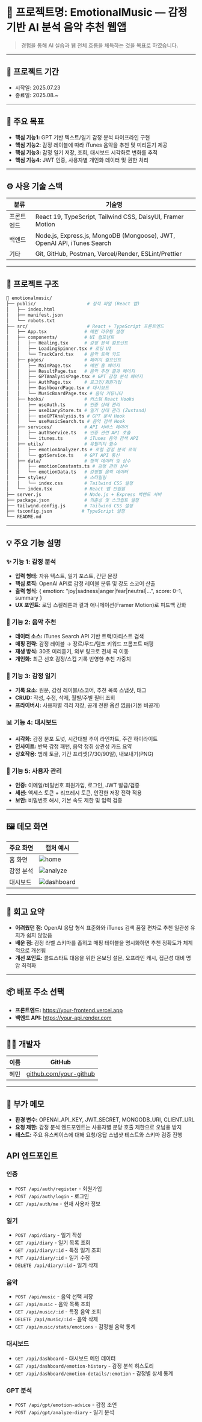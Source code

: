 # 📌 프로젝트명: EmotionalMusic — 감정 기반 AI 분석 음악 추천 웹앱

> 경험을 통해 AI 실습과 웹 전체 흐름을 체득하는 것을 목표로 하였습니다.

---

## 📆 프로젝트 기간

- 시작일: 2025.07.23
- 종료일: 2025.08.~

---

## 🎯 주요 목표

- **핵심 기능1:** GPT 기반 텍스트/일기 감정 분석 파이프라인 구현
- **핵심 기능2:** 감정 레이블에 따라 iTunes 음악을 추천 및 미리듣기 제공
- **핵심 기능3:** 감정 일기 저장, 조회, 대시보드 시각화로 변화를 추적
- **핵심 기능4:** JWT 인증, 사용자별 개인화 데이터 및 권한 처리

---

## ⚙️ 사용 기술 스택

| 분류       | 기술명                                                                  |
| ---------- | ----------------------------------------------------------------------- |
| 프론트엔드 | React 19, TypeScript, Tailwind CSS, DaisyUI, Framer Motion              |
| 백엔드     | Node.js, Express.js, MongoDB (Mongoose), JWT, OpenAI API, iTunes Search |
| 기타       | Git, GitHub, Postman, Vercel/Render, ESLint/Prettier                    |

---

## 🧱 프로젝트 구조

```bash
📁 emotionalmusic/
├── public/                   # 정적 파일 (React 앱)
│   ├── index.html
│   ├── manifest.json
│   └── robots.txt
├── src/                      # React + TypeScript 프론트엔드
│   ├── App.tsx              # 메인 라우팅 설정
│   ├── components/          # UI 컴포넌트
│   │   ├── Healing.tsx      # 감정 분석 컴포넌트
│   │   ├── LoadingSpinner.tsx # 로딩 UI
│   │   └── TrackCard.tsx    # 음악 트랙 카드
│   ├── pages/               # 페이지 컴포넌트
│   │   ├── MainPage.tsx     # 메인 홈 페이지
│   │   ├── ResultPage.tsx   # 음악 추천 결과 페이지
│   │   ├── GPTAnalysisPage.tsx # GPT 감정 분석 페이지
│   │   ├── AuthPage.tsx     # 로그인/회원가입
│   │   ├── DashboardPage.tsx # 대시보드
│   │   └── MusicBoardPage.tsx # 음악 커뮤니티
│   ├── hooks/               # 커스텀 React Hooks
│   │   ├── useAuth.ts       # 인증 상태 관리
│   │   ├── useDiaryStore.ts # 일기 상태 관리 (Zustand)
│   │   ├── useGPTAnalysis.ts # GPT 분석 Hook
│   │   └── useMusicSearch.ts # 음악 검색 Hook
│   ├── services/            # API 서비스 레이어
│   │   ├── authService.ts   # 인증 관련 API 호출
│   │   └── itunes.ts        # iTunes 음악 검색 API
│   ├── utils/               # 유틸리티 함수
│   │   ├── emotionAnalyzer.ts # 로컬 감정 분석 로직
│   │   └── gptService.ts    # GPT API 통신
│   ├── data/                # 정적 데이터 및 상수
│   │   ├── emotionConstants.ts # 감정 관련 상수
│   │   └── emotionData.ts   # 감정별 음악 데이터
│   ├── styles/              # 스타일링
│   │   └── index.css        # Tailwind CSS 설정
│   └── index.tsx            # React 앱 진입점
├── server.js                # Node.js + Express 백엔드 서버
├── package.json             # 의존성 및 스크립트 설정
├── tailwind.config.js       # Tailwind CSS 설정
├── tsconfig.json           # TypeScript 설정
└── README.md
```

---

## 💡 주요 기능 설명

### ✨ 기능 1: 감정 분석

- **입력 형태:** 자유 텍스트, 일기 포스트, 간단 문장
- **핵심 로직:** OpenAI API로 감정 레이블 분류 및 강도 스코어 산출
- **출력 형식:** { emotion: "joy|sadness|anger|fear|neutral|...", score: 0–1, summary }
- **UX 포인트:** 로딩 스켈레톤과 결과 애니메이션(Framer Motion)로 피드백 강화

### 🎵 기능 2: 음악 추천

- **데이터 소스:** iTunes Search API 기반 트랙/아티스트 검색
- **매핑 전략:** 감정 레이블 → 장르/무드/템포 키워드 프롬프트 매핑
- **재생 방식:** 30초 미리듣기, 외부 링크로 전체 곡 이동
- **개인화:** 최근 선호 감정/스킵 기록 반영한 추천 가중치

### 📝 기능 3: 감정 일기

- **기록 요소:** 원문, 감정 레이블/스코어, 추천 목록 스냅샷, 태그
- **CRUD:** 작성, 수정, 삭제, 월별/주별 필터 조회
- **프라이버시:** 사용자별 격리 저장, 공개 전환 옵션 없음(기본 비공개)

### 📊 기능 4: 대시보드

- **시각화:** 감정 분포 도넛, 시간대별 추이 라인차트, 주간 하이라이트
- **인사이트:** 반복 감정 패턴, 음악 청취 상관성 카드 요약
- **상호작용:** 범례 토글, 기간 프리셋(7/30/90일), 내보내기(PNG)

### 👤 기능 5: 사용자 관리

- **인증:** 이메일/비밀번호 회원가입, 로그인, JWT 발급/검증
- **세션:** 액세스 토큰 + 리프레시 토큰, 안전한 저장 전략 적용
- **보안:** 비밀번호 해시, 기본 속도 제한 및 입력 검증

---

## 🖼️ 데모 화면

| 주요 화면 | 캡처 예시                            |
| --------- | ------------------------------------ |
| 홈 화면   | ![home](./assets/home.png)           |
| 감정 분석 | ![analyze](./assets/analyze.gif)     |
| 대시보드  | ![dashboard](./assets/dashboard.png) |

---

## 🧠 회고 요약

- **어려웠던 점:** OpenAI 응답 형식 표준화와 iTunes 검색 품질 편차로 추천 일관성 유지가 쉽지 않았음
- **배운 점:** 감정 라벨 스키마를 좁히고 매핑 테이블을 명시화하면 추천 정확도가 체계적으로 개선됨
- **개선 포인트:** 콜드스타트 대응을 위한 온보딩 설문, 오프라인 캐시, 접근성 대비 명암 최적화

---

## 📦 배포 주소 선택

- **프론트엔드:** https://your-frontend.vercel.app
- **백엔드 API:** https://your-api.render.com

---

## 🙋‍♀️ 개발자

| 이름 | GitHub                                                   |
| ---- | -------------------------------------------------------- |
| 혜민 | [github.com/your-github](https://github.com/your-github) |

---

## 🔎 부가 메모

- **환경 변수:** OPENAI_API_KEY, JWT_SECRET, MONGODB_URI, CLIENT_URL
- **요청 제한:** 감정 분석 엔드포인트는 사용자별 분당 호출 제한으로 오남용 방지
- **테스트:** 주요 유스케이스에 대해 요청/응답 스냅샷 테스트와 스키마 검증 진행

## API 엔드포인트

### 인증

- `POST /api/auth/register` - 회원가입
- `POST /api/auth/login` - 로그인
- `GET /api/auth/me` - 현재 사용자 정보

### 일기

- `POST /api/diary` - 일기 작성
- `GET /api/diary` - 일기 목록 조회
- `GET /api/diary/:id` - 특정 일기 조회
- `PUT /api/diary/:id` - 일기 수정
- `DELETE /api/diary/:id` - 일기 삭제

### 음악

- `POST /api/music` - 음악 선택 저장
- `GET /api/music` - 음악 목록 조회
- `GET /api/music/:id` - 특정 음악 조회
- `DELETE /api/music/:id` - 음악 삭제
- `GET /api/music/stats/emotions` - 감정별 음악 통계

### 대시보드

- `GET /api/dashboard` - 대시보드 메인 데이터
- `GET /api/dashboard/emotion-history` - 감정 분석 히스토리
- `GET /api/dashboard/emotion-details/:emotion` - 감정별 상세 통계

### GPT 분석

- `POST /api/gpt/emotion-advice` - 감정 조언
- `POST /api/gpt/analyze-diary` - 일기 분석
